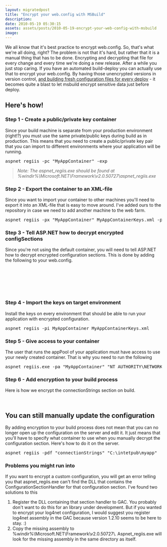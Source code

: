 ```yaml
---
layout: migratedpost
title: "Encrypt your web.config with MSBuild"
description:
date: 2010-05-19 05:30:15
assets: assets/posts/2010-05-19-encrypt-your-web-config-with-msbuild
image: 
---
```


<p>We all know that it's best practice to encrypt web.config. So, that's what we're all doing, right?  The problem is not that it's hard, but rather that it is a manual thing that has to be done. Encrypting and decrypting that file for every change and every time we're doing a new release. After a while you just stop caring.  If you have an automated build-deploy you can actually use that to encrypt your web.config. By having those unencrypted versions in version control, <a href="http://mint.litemedia.se/2010/01/29/transforming-an-app-config-file/">and building fresh configuration files for every deploy</a> - it becomes quite a blast to let msbuild encrypt sensitive data just before deploy.</p>
<h2>Here's how!</h2>
<h3>Step 1 - Create a public/private key container</h3>
<p>Since your build machine is separate from your production environment (right!?) you must use the same private/public keys during build as in production. This means that you need to create a public/private key pair that you can import to different environments where your application will be running.</p>
<pre>aspnet_regiis -pc "MyAppContainer" -exp</pre>
<blockquote><em>Note: The aspnet_regiis.exe should be found at %windir%\Microsoft.NET\Framework\v2.0.50727\aspnet_regiis.exe</em></blockquote>
<h3>Step 2 - Export the container to an XML-file</h3>
<p>Since you want to import your container to other machines you'll need to export it into an XML-file that is easy to move around. I've added ours to the repository in case we need to add another machine to the web farm.</p>
<pre>aspnet_regiis -px "MyAppContainer" MyAppContainerKeys.xml -pri</pre>
<h3>Step 3 - Tell ASP.NET how to decrypt encrypted configSections</h3>
<p>Since you're not using the default container, you will need to tell ASP.NET how to decrypt encrypted configuration sections. This is done by adding the following to your web.config.</p>
<pre class="brush:xml" name="code"><!-- Tell ASP.NET to use a special container for decryption  -->
<configProtectedData>
<providers>
<add name="RsaProvider"
type="System.Configuration.RsaProtectedConfigurationProvider, System.Configuration, Version=2.0.0.0, Culture=neutral, PublicKeyToken=b03f5f7f11d50a3a"
keyContainerName="MyAppContainer"
useMachineContainer="true" />
</providers>
</configProtectedData></pre>
<h3>Step 4 - Import the keys on target environment</h3>
<p>Install the keys on every environment that should be able to run your application with encrypted configuration.</p>
<pre>aspnet_regiis -pi MyAppContainer MyAppContainerKeys.xml</pre>
<h3>Step 5 - Give access to your container</h3>
<p>The user that runs the appPool of your application must have access to use your newly created container. That is why you need to run the following</p>
<pre>aspnet_regiis.exe -pa "MyAppContainer" "NT AUTHORITY\NETWORK SERVICE"</pre>
<h3>Step 6 - Add encryption to your build process</h3>
<p>Here is how we encrypt the connectionStrings section on build.</p>
<pre class="brush:xml" name="code"><!-- Encrypt connectionStrings section -->
<Exec Command="&quot;%windir%\Microsoft.NET\Framework\v2.0.50727\aspnet_regiis.exe&quot; -pef &quot;connectionStrings&quot; &quot;$(DropLocation)\$(BuildNumber)\$(ReleaseFolder)&quot; -prov &quot;RsaProvider&quot;" /></pre>
<h2>You can still manually update the configuration</h2>
<p>By adding encryption to your build process does not mean that you can no longer open up the configuration on the server and edit it. It just means that you'll have to specify what container to use when you manually decrypt the configuration section. Here's how to do it on the server.</p>
<pre>aspnet_regiis -pdf "connectionStrings" "C:\intetpub\myapp"</pre>
<h3>Problems you might run into</h3>
<p>If you want to encrypt a custom configuration, you will get an error telling you that aspnet_regiis.exe can't find the DLL that contains the ConfigurationSectionHandler for that configuration section. I've found two solutions to this</p>
<ol>
<li>Register the DLL containing that section handler to GAC. You probably don't want to do this for an library under development. But if you wanted to encrypt your log4net configuration, I would suggest you register log4net assembly in the GAC because version 1.2.10 seems to be here to stay. :)</li>
<li>Copy the missing assembly to %windir%\Microsoft.NET\Framework\v2.0.50727\. Aspnet_regiis.exe will look for the missing assembly in the same directory as itself.</li>
</ol>
